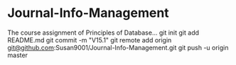 # Journal-Info-Management
The course assignment of Principles of Database...
git init
git add README.md
git commit -m "V15.1"
git remote add origin git@github.com:Susan9001/Journal-Info-Management.git
git push -u origin master
